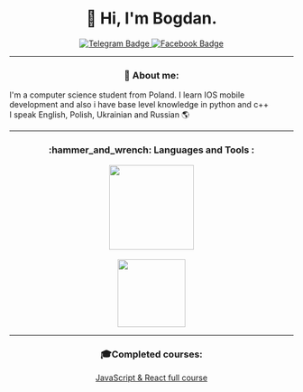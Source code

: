 <h1 align="center">👋 Hi, I'm Bogdan.</h3>

<p align="center">
  <a href="https://t.me/bagtirr">
    <img src="https://img.shields.io/badge/Telegram-1A1B26?style=for-the-badge&logo=telegram&logoColor=white" alt="Telegram Badge"/>
   </a>
  <a href="https://www.facebook.com/bogdan.derdz/">
    <img src="https://img.shields.io/badge/Facebook-1A1B26?style=for-the-badge&logo=facebook&logoColor=white" alt="Facebook Badge"/>
   </a>
</p>

---

<h3 align="center">📕 About me:</h3>

<p>
    I'm a computer science student from Poland. I learn IOS mobile development and also i have base level knowledge in python and c++
    <br>
  I speak English, Polish, Ukrainian and Russian 🌎
 
</p>

---

<h3 align="center">:hammer_and_wrench: Languages and Tools :</h3>

<div align="center">
  <img height=150 align="center" src="https://github-readme-stats-sigma-five.vercel.app/api/top-langs/?username=bogdan-derdz&layout=compact&theme=dracula&hide_border=true" />
  <br>
  <br>
  <img height=120 align="center" src="https://skillicons.dev/icons?i=python,cpp,swift,js,ts,git&perline=3"/>
</div>

---

<h3 align="center">🎓Completed courses:</h3>

<div align="center">

<a href="https://www.udemy.com/certificate/UC-1d930940-a7fa-4a69-8b04-13cbb998e2d9/">JavaScript & React full course</a>
</div>

